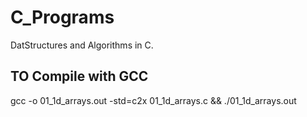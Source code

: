 # C_Programs
DatStructures and Algorithms in C.

## TO Compile with GCC
 gcc -o 01_1d_arrays.out -std=c2x 01_1d_arrays.c && ./01_1d_arrays.out